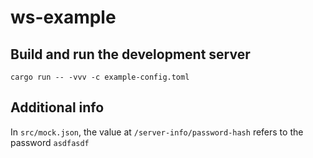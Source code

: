 # ws-example

## Build and run the development server

`cargo run -- -vvv -c example-config.toml`

## Additional info

In `src/mock.json`, the value at `/server-info/password-hash` refers to the password `asdfasdf`